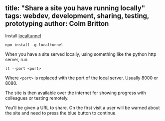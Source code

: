 title: "Share a site you have running locally"
tags: webdev, development, sharing, testing, prototyping
author: Colm Britton
--------------------

Install [localtunnel](http://localtunnel.github.io/www/)

    npm install -g localtunnel

When you have a site served locally, using something like the python http server, run

    lt --port <port>

Where `<port>` is replaced with the port of the local server. Usually 8000 or 8080.

The site is then available over the internet for showing progress with colleagues or testing remotely.

You'll be given a URL to share. On the first visit a user will be warned about the site and need to press the blue button to continue.

